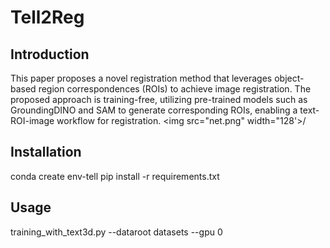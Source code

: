 # Tell2Reg
## Introduction
This paper proposes a novel registration method that leverages object-based region correspondences (ROIs) to achieve image registration. The proposed approach is training-free, utilizing pre-trained models such as GroundingDINO and SAM to generate corresponding ROIs, enabling a text-ROI-image workflow for registration.
<img src="net.png" width="128'>/
## Installation 
conda create env-tell
pip install -r requirements.txt

## Usage
training_with_text3d.py --dataroot datasets --gpu 0



